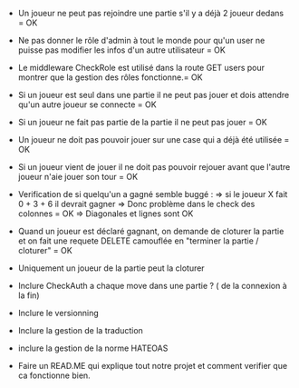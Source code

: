 - Un joueur ne peut pas rejoindre une partie s'il y a déjà 2 joueur dedans = OK

- Ne pas donner le rôle d'admin à tout le monde pour qu'un user ne puisse pas modifier les infos d'un autre utilisateur = OK

- Le middleware CheckRole est utilisé dans la route GET users pour montrer que la gestion des rôles fonctionne.= OK

- Si un joueur est seul dans une partie il ne peut pas jouer et dois attendre qu'un autre joueur se connecte = OK

- Si un joueur ne fait pas partie de la partie il ne peut pas jouer = OK

- Un joueur ne doit pas pouvoir jouer sur une case qui a déjà été utilisée = OK

- Si un joueur vient de jouer il ne doit pas pouvoir rejouer avant que l'autre joueur n'aie jouer son tour = OK

- Verification de si quelqu'un a gagné semble buggé : 
=> si le joueur X fait 0 + 3 + 6 il devrait gagner 
=> Donc problème dans le check des colonnes = OK
=> Diagonales et lignes sont OK 

- Quand un joueur est déclaré gagnant, on demande de cloturer la partie et on fait une requete DELETE camouflée en "terminer la partie / cloturer" = OK 

- Uniquement un joueur de la partie peut la cloturer

- Inclure CheckAuth a chaque move dans une partie ? ( de la connexion à la fin)

- Inclure le versionning 
- Inclure la gestion de la traduction
- inclure la gestion de la norme HATEOAS

- Faire un READ.ME qui explique tout notre projet et comment verifier que ca fonctionne bien.

